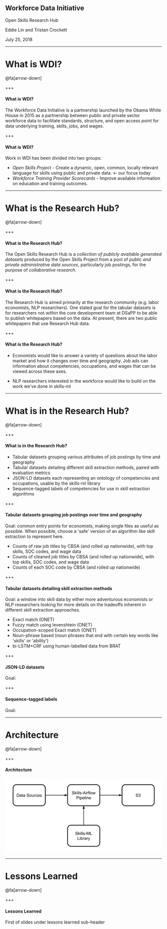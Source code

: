 ## Workforce Data Initiative

Open Skills Research Hub

Eddie Lin and Tristan Crockett

July 25, 2018

---

# What is WDI?

@fa[arrow-down]

+++

#### What is WDI?

The Workforce Data Initiative is a partnership launched by the Obama White House in 2015 as a partnership between public and private sector workforce data to facilitate standards, structure, and open access point for data underlying training, skills, jobs, and wages.

+++

#### What is WDI?

Work in WDI has been divided into two groups:

- *Open Skills Project* - Create a dynamic, open, common, locally relevant language for skills using public and private data. <- our focus today
- *Workforce Training Provider Scorecards* - Improve available information on education and training outcomes.

---

# What is the Research Hub?

@fa[arrow-down]

+++

#### What is the Research Hub?

The Open Skills Research Hub is a *collection of publicly available generated datasets* produced by the Open Skills Project from a pool of *public and private administrative data sources*, particularly job postings, for the purpose of *collaborative research*.

+++

#### What is the Research Hub?

The Research Hub is aimed primarily at the research community (e.g. labor economists, NLP researchers). One stated goal for the tabular datasets is for researchers not within the core development team at DSaPP to be able to publish whitepapers based on the data. At present, there are two public whitepapers that use Research Hub data.

+++

#### What is the Research Hub?

- Economists would like to answer a variety of questions about the labor market and how it changes over time and geography. Job ads can information about competencies, occupations, and wages that can be viewed across these axes.

- NLP researchers interested in the workforce would like to build on the work we've done in skills-ml

---

# What is in the Research Hub?

@fa[arrow-down]

+++

#### What is in the Research Hub?

- Tabular datasets grouping various attributes of job postings by time and geography
- Tabular datasets detailing different skill extraction methods, paired with evaluation metrics
- JSON-LD datasets each representing an ontology of competencies and occupations, usable by the skills-ml library
- Sequence-tagged labels of competencies for use in skill extraction algorithms

+++

#### Tabular datasets grouping job postings over time and geography

Goal: common entry points for economists, making single files as useful as possible. When possible, choose a 'safe' version of an algorithm like skill extraction to represent here.

- Counts of raw job titles by CBSA (and rolled up nationwide), with top skills, SOC codes, and wage data
- Counts of cleaned job titles by CBSA (and rolled up nationwide), with top skills, SOC codes, and wage data
- Counts of each SOC code by CBSA (and rolled up nationwide)

+++

#### Tabular datasets detailing skill extraction methods

Goal: a window into skill data by either more adventurous economists or NLP researchers looking for more details on the tradeoffs inherent in different skill extraction approaches.

- Exact match (ONET)
- Fuzzy match using levenshtein (ONET)
- Occupation-scoped Exact match (ONET)
- Noun-phrase based (noun phrases that end with certain key words like 'skills' or 'ability')
- bi-LSTM+CRF using human-labelled data from BRAT

+++

#### JSON-LD datasets

Goal:

+++

#### Sequence-tagged labels

Goal:

---

# Architecture

@fa[arrow-down]

+++

#### Architecture

![architecture](images/research-hub-architecture.svg)

---

# Lessons Learned

@fa[arrow-down]

+++

#### Lessons Learned

First of slides under lessons learned sub-header
